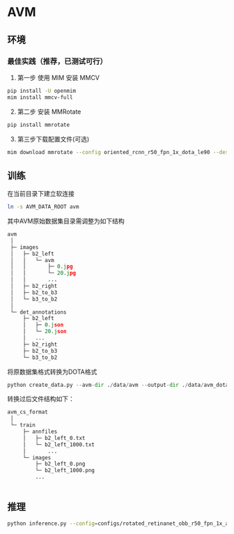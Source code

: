 # AVM 

## 环境

### 最佳实践（推荐，已测试可行）

1. 第一步 使用 MIM 安装 MMCV
```bash
pip install -U openmim
mim install mmcv-full
```

2. 第二步 安装 MMRotate
```bash
pip install mmrotate
```

3. 第三步下载配置文件(可选)

```bash
mim download mmrotate --config oriented_rcnn_r50_fpn_1x_dota_le90 --dest .
```

## 训练

在当前目录下建立软连接
```bash
ln -s AVM_DATA_ROOT avm
```

其中AVM原始数据集目录需调整为如下结构
```python
avm
 │
 ├─ images
 │   ├─ b2_left
 │   │   └─ avm
 │   │       ├─ 0.jpg
 │   │       └─ 20.jpg
 │   │       ... 
 │   ├─ b2_right
 │   ├─ b2_to_b3
 │   └─ b3_to_b2
 │   
 └─ det_annotations
     ├─ b2_left
     │   ├─ 0.json
     │   └─ 20.json
     │   ... 
     ├─ b2_right
     ├─ b2_to_b3
     └─ b3_to_b2
```

将原数据集格式转换为DOTA格式
```python
python create_data.py --avm-dir ./data/avm --output-dir ./data/avm_dota_format
```

转换过后文件结构如下：
```python
avm_cs_format
 │
 └─ train
     ├─ annfiles
     │   ├─ b2_left_0.txt
     │   └─ b2_left_1000.txt
     │       ... 
     └─ images
         ├─ b2_left_0.png
         └─ b2_left_1000.png
         ... 
 
```


## 推理

```bash
python inference.py --config=configs/rotated_retinanet_obb_r50_fpn_1x_avm_le90.py --checkpoint=checkpoints/epoch_3.pth --image_path=demo.png
```
